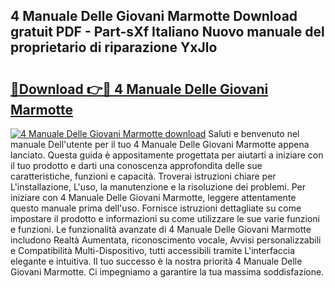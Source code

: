 ## 4 Manuale Delle Giovani Marmotte Download gratuit PDF - Part-sXf Italiano Nuovo manuale del proprietario di riparazione YxJlo

# <h2><a href="http://dffid8i.blite.top/?on=4+Manuale+Delle+Giovani+Marmotte">🔗Download 👉🔴 4 Manuale Delle Giovani Marmotte</a></h2>

[![4 Manuale Delle Giovani Marmotte download](https://i.imgur.com/lujVjoI.png)](http://dffid8i.blite.top/?on=4+Manuale+Delle+Giovani+Marmotte)
Saluti e benvenuto nel manuale Dell'utente per il tuo 4 Manuale Delle Giovani Marmotte appena lanciato. Questa guida è appositamente progettata per aiutarti a iniziare con il tuo prodotto e darti una conoscenza approfondita delle sue caratteristiche, funzioni e capacità. Troverai istruzioni chiare per L'installazione, L'uso, la manutenzione e la risoluzione dei problemi. Per iniziare con 4 Manuale Delle Giovani Marmotte, leggere attentamente questo manuale prima dell'uso. Fornisce istruzioni dettagliate su come impostare il prodotto e informazioni su come utilizzare le sue varie funzioni e funzioni. Le funzionalità avanzate di 4 Manuale Delle Giovani Marmotte includono Realtà Aumentata, riconoscimento vocale, Avvisi personalizzabili e Compatibilità Multi-Dispositivo, tutti accessibili tramite L'interfaccia elegante e intuitiva. Il tuo successo è la nostra priorità 4 Manuale Delle Giovani Marmotte. Ci impegniamo a garantire la tua massima soddisfazione.
